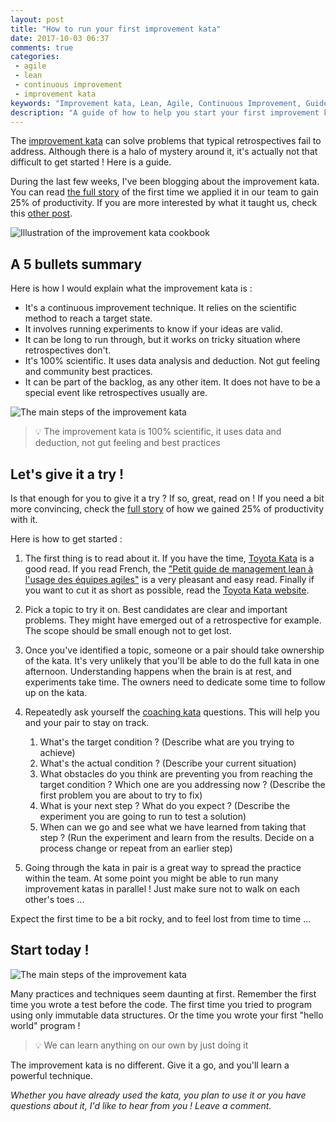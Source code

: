 ```yaml
---
layout: post
title: "How to run your first improvement kata"
date: 2017-10-03 06:37
comments: true
categories: 
 - agile
 - lean
 - continuous improvement
 - improvement kata
keywords: "Improvement kata, Lean, Agile, Continuous Improvement, Guide, getting started"
description: "A guide of how to help you start your first improvement kata in your team to fix important and tricky problems"
---
```

The [improvement kata](http://www-personal.umich.edu/~mrother/The_Improvement_Kata.html) can solve problems that typical retrospectives fail to address. Although there is a halo of mystery around it, it's actually not that difficult to get started ! Here is a guide.

During the last few weeks, I've been blogging about the improvement kata. You can read [the full story](/how-we-used-the-improvement-kata-to-gain-25-percent-of-productivity-part-1/) of the first time we applied it in our team to gain 25% of productivity. If you are more interested by what it taught us, check this [other post](/lessons-learned-from-running-our-first-improvement-kata/).

![Illustration of the improvement kata cookbook]({{site.url}}/imgs/2017-10-03-how-to-run-your-first-improvement-kata/cookbook.jpg)

## A 5 bullets summary

Here is how I would explain what the improvement kata is :

*   It's a continuous improvement technique. It relies on the scientific method to reach a target state.
*   It involves running experiments to know if your ideas are valid.
*   It can be long to run through, but it works on tricky situation where retrospectives don't.
*   It's 100% scientific. It uses data analysis and deduction. Not gut feeling and community best practices.
*   It can be part of the backlog, as any other item. It does not have to be a special event like retrospectives usually are.

![The main steps of the improvement kata]({{site.url}}/imgs/2017-10-03-how-to-run-your-first-improvement-kata/katapattern.jpg)

> 💡 The improvement kata is 100% scientific, it uses data and deduction, not gut feeling and best practices

## Let's give it a try ! 

Is that enough for you to give it a try ? If so, great, read on ! If you need a bit more convincing, check the [full story](/how-we-used-the-improvement-kata-to-gain-25-percent-of-productivity-part-1/) of how we gained 25% of productivity with it.

Here is how to get started :

1.  The first thing is to read about it. If you have the time, [Toyota Kata](https://www.amazon.com/Toyota-Kata-Managing-Improvement-Adaptiveness/dp/0071635238/ref=sr_1_1?ie=UTF8&qid=1507005860&sr=8-1&keywords=toyota+kata) is a good read. If you read French, the ["Petit guide de management lean à l'usage des équipes agiles"](http://leanagilecamp.fr/index.html) is a very pleasant and easy read. Finally if you want to cut it as short as possible, read the [Toyota Kata website](http://www-personal.umich.edu/~mrother/Homepage.html).
2.  Pick a topic to try it on. Best candidates are clear and important problems. They might have emerged out of a retrospective for example. The scope should be small enough not to get lost.
3.  Once you've identified a topic, someone or a pair should take ownership of the kata. It's very unlikely that you'll be able to do the full kata in one afternoon. Understanding happens when the brain is at rest, and experiments take time. The owners need to dedicate some time to follow up on the kata.
4.  Repeatedly ask yourself the [coaching kata](http://www-personal.umich.edu/~mrother/The_Coaching_Kata.html) questions. This will help you and your pair to stay on track.

    1.  What's the target condition ? (Describe what are you trying to achieve)
    2.  What's the actual condition ? (Describe your current situation)
    3.  What obstacles do you think are preventing you from reaching the target condition ? Which one are you addressing now ? (Describe the first problem you are about to try to fix)
    4.  What is your next step ? What do you expect ? (Describe the experiment you are going to run to test a solution)
    5.  When can we go and see what we have learned from taking that step ? (Run the experiment and learn from the results. Decide on a process change or repeat from an earlier step)


5.  Going through the kata in pair is a great way to spread the practice within the team. At some point you might be able to run many improvement katas in parallel ! Just make sure not to walk on each other's toes ...

Expect the first time to be a bit rocky, and to feel lost from time to time ...

## Start today !

![The main steps of the improvement kata]({{site.url}}/imgs/2017-10-03-how-to-run-your-first-improvement-kata/rocket-launch.jpg)

Many practices and techniques seem daunting at first. Remember the first time you wrote a test before the code. The first time you tried to program using only immutable data structures. Or the time you wrote your first "hello world" program !

> 💡 We can learn anything on our own by just doing it

The improvement kata is no different. Give it a go, and you'll learn a powerful technique.

_Whether you have already used the kata, you plan to use it or you have questions about it, I'd like to hear from you ! Leave a comment._
